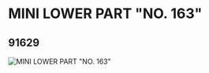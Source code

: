 # MINI LOWER PART "NO. 163"
## 91629
![MINI LOWER PART "NO. 163"](https://lc-www-live-s.legocdn.com/media/bricks/5/2/4587307.jpg)